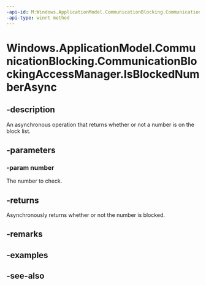 ----api-id: M:Windows.ApplicationModel.CommunicationBlocking.CommunicationBlockingAccessManager.IsBlockedNumberAsync(System.String)
-api-type: winrt method
---<!-- Method syntaxpublic Windows.Foundation.IAsyncOperation<bool> IsBlockedNumberAsync(System.String number)--># Windows.ApplicationModel.CommunicationBlocking.CommunicationBlockingAccessManager.IsBlockedNumberAsync## -descriptionAn asynchronous operation that returns whether or not a number is on the block list.## -parameters### -param numberThe number to check.## -returnsAsynchronously returns whether or not the number is blocked.## -remarks## -examples## -see-also